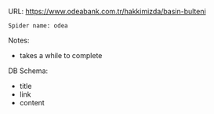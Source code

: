 URL: https://www.odeabank.com.tr/hakkimizda/basin-bulteni
    
    Spider name: odea

Notes:
- takes a while to complete

DB Schema:
- title
- link
- content